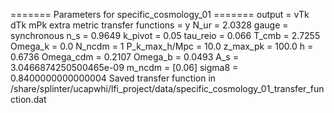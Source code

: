 ======= Parameters for specific_cosmology_01 =======
output = vTk dTk mPk
extra metric transfer functions = y
N_ur = 2.0328
gauge = synchronous
n_s = 0.9649
k_pivot = 0.05
tau_reio = 0.066
T_cmb = 2.7255
Omega_k = 0.0
N_ncdm = 1
P_k_max_h/Mpc = 10.0
z_max_pk = 100.0
h = 0.6736
Omega_cdm = 0.2107
Omega_b = 0.0493
A_s = 3.0466874250500465e-09
m_ncdm = [0.06]
sigma8 = 0.8400000000000004
Saved transfer function in /share/splinter/ucapwhi/lfi_project/data/specific_cosmology_01_transfer_function.dat
